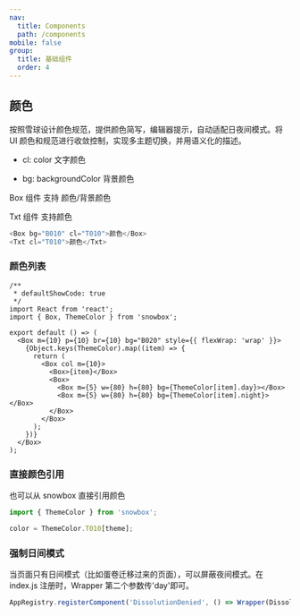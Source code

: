 ```yaml
---
nav:
  title: Components
  path: /components
mobile: false
group:
  title: 基础组件
  order: 4
---
```


## 颜色

按照雪球设计颜色规范，提供颜色简写，编辑器提示，自动适配日夜间模式。将 UI 颜色和规范进行收敛控制，实现多主题切换，并用语义化的描述。

- cl: color 文字颜色

- bg: backgroundColor 背景颜色

Box 组件 支持 颜色/背景颜色

Txt 组件 支持颜色

```js
<Box bg="B010" cl="T010">颜色</Box>
<Txt cl="T010">颜色</Txt>
```

### 颜色列表

```tsx
/**
 * defaultShowCode: true
 */
import React from 'react';
import { Box, ThemeColor } from 'snowbox';

export default () => (
  <Box m={10} p={10} br={10} bg="B020" style={{ flexWrap: 'wrap' }}>
    {Object.keys(ThemeColor).map((item) => {
      return (
        <Box col m={10}>
          <Box>{item}</Box>
          <Box>
            <Box m={5} w={80} h={80} bg={ThemeColor[item].day}></Box>
            <Box m={5} w={80} h={80} bg={ThemeColor[item].night}></Box>
          </Box>
        </Box>
      );
    })}
  </Box>
);
```

### 直接颜色引用

也可以从 snowbox 直接引用颜色

```js
import { ThemeColor } from 'snowbox';

color = ThemeColor.T010[theme];
```

### 强制日间模式

当页面只有日间模式（比如蛋卷迁移过来的页面），可以屏蔽夜间模式。在 index.js 注册时，Wrapper 第二个参数传'day'即可。

```js
AppRegistry.registerComponent('DissolutionDenied', () => Wrapper(DissolutionDenied, 'day'));
```
